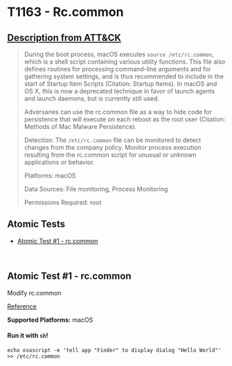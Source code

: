 # T1163 - Rc.common
## [Description from ATT&CK](https://attack.mitre.org/wiki/Technique/T1163)
<blockquote>During the boot process, macOS executes <code>source /etc/rc.common</code>, which is a shell script containing various utility functions. This file also defines routines for processing command-line arguments and for gathering system settings, and is thus recommended to include in the start of Startup Item Scripts (Citation: Startup Items). In macOS and OS X, this is now a deprecated technique in favor of launch agents and launch daemons, but is currently still used.

Adversaries can use the rc.common file as a way to hide code for persistence that will execute on each reboot as the root user (Citation: Methods of Mac Malware Persistence).

Detection: The <code>/etc/rc.common</code> file can be monitored to detect changes from the company policy. Monitor process execution resulting from the rc.common script for unusual or unknown applications or behavior.

Platforms: macOS

Data Sources: File monitoring, Process Monitoring

Permissions Required: root</blockquote>

## Atomic Tests

- [Atomic Test #1 - rc.common](#atomic-test-1---rccommon)


<br/>

## Atomic Test #1 - rc.common
Modify rc.common

[Reference](https://developer.apple.com/library/content/documentation/MacOSX/Conceptual/BPSystemStartup/Chapters/StartupItems.html)

**Supported Platforms:** macOS


#### Run it with `sh`!
```
echo osascript -e 'tell app "Finder" to display dialog "Hello World"' >> /etc/rc.common
```
<br/>
